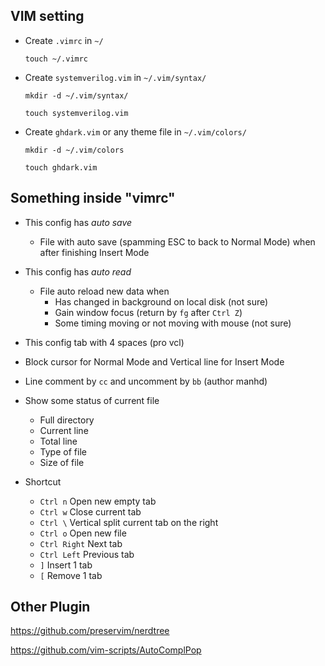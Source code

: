 <h2>VIM setting</h2>

  - Create `.vimrc` in `~/`
  
      `touch ~/.vimrc`
  
  - Create `systemverilog.vim` in `~/.vim/syntax/`

      `mkdir -d ~/.vim/syntax/`

      `touch systemverilog.vim`

  - Create `ghdark.vim` or any theme file in `~/.vim/colors/`

    `mkdir -d ~/.vim/colors`

    `touch ghdark.vim`

<h2>Something inside "vimrc"</h2>

  - This config has _auto save_
      - File with auto save (spamming ESC to back to Normal Mode) when after finishing Insert Mode

  - This config has _auto read_
      - File auto reload new data when
          - Has changed in background on local disk (not sure)
          - Gain window focus (return by `fg` after `Ctrl Z`)
          - Some timing moving or not moving with mouse (not sure)

  - This config tab with 4 spaces (pro vcl)

  - Block cursor for Normal Mode and Vertical line for Insert Mode

  - Line comment by `cc` and uncomment by `bb` (author manhd)

  - Show some status of current file
      - Full directory
      - Current line
      - Total line
      - Type of file
      - Size of file
  
  - Shortcut
      - `Ctrl n` Open new empty tab
      - `Ctrl w` Close current tab
      - `Ctrl \` Vertical split current tab on the right
      - `Ctrl o` Open new file
      - `Ctrl Right` Next tab
      - `Ctrl Left` Previous tab
      - `]` Insert 1 tab
      - `[` Remove 1 tab

<h2>Other Plugin</h2>

https://github.com/preservim/nerdtree

https://github.com/vim-scripts/AutoComplPop

